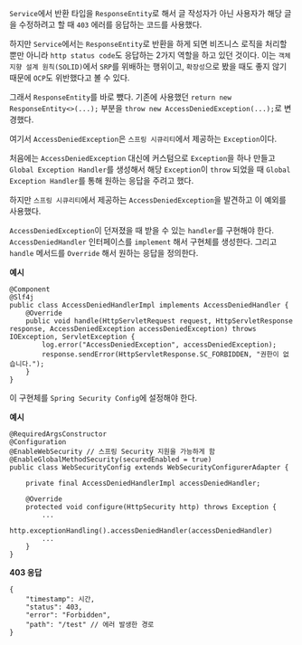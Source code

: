 `Service`에서 반환 타입을 `ResponseEntity`로 해서 글 작성자가 아닌 사용자가 해당 글을 수정하려고 할 때 `403` 에러를 응답하는 코드를 사용했다.

하지만 `Service`에서는 `ResponseEntity`로 반환을 하게 되면 비즈니스 로직을 처리할 뿐만 아니라 `http status code`도 응답하는 2가지 역할을 하고 있던 것이다. 이는 `객체 지향 설계 원칙(SOLID)`에서 `SRP`를 위배하는 행위이고, `확장성`으로 봤을 때도 좋지 않기 때문에 `OCP`도 위반했다고 볼 수 있다.

그래서 `ResponseEntity`를 바로 뺐다.
기존에 사용했던 `return new ResponseEntity<>(...);` 부분을 `throw new AccessDeniedException(...);`로 변경했다.

여기서 `AccessDeniedException`은 `스프링 시큐리티`에서 제공하는 `Exception`이다.

처음에는 `AccessDeniedException` 대신에 커스텀으로 `Exception`을 하나 만들고 `Global Exception Handler`를 생성해서 해당 `Exception`이 `throw` 되었을 때 `Global Exception Handler`를 통해 원하는 응답을 주려고 했다.

하지만 `스프링 시큐리티`에서 제공하는 `AccessDeniedException`을 발견하고 이 예외를 사용했다.

`AccessDeniedException`이 던져졌을 때 받을 수 있는 `handler`를 구현해야 한다.
`AccessDeniedHandler` 인터페이스를 `implement` 해서 구현체를 생성한다. 그리고 `handle` 메서드를 `Override` 해서 원하는 응답을 정의한다.

**예시**
```
@Component
@Slf4j
public class AccessDeniedHandlerImpl implements AccessDeniedHandler {
    @Override
    public void handle(HttpServletRequest request, HttpServletResponse response, AccessDeniedException accessDeniedException) throws IOException, ServletException {
        log.error("AccessDeniedException", accessDeniedException);
        response.sendError(HttpServletResponse.SC_FORBIDDEN, "권한이 없습니다.");
    }
}
```

이 구현체를 `Spring Security Config`에 설정해야 한다.

**예시**
```
@RequiredArgsConstructor
@Configuration
@EnableWebSecurity // 스프링 Security 지원을 가능하게 함
@EnableGlobalMethodSecurity(securedEnabled = true)
public class WebSecurityConfig extends WebSecurityConfigurerAdapter {

    private final AccessDeniedHandlerImpl accessDeniedHandler;
    
    @Override
    protected void configure(HttpSecurity http) throws Exception {
        ...
        http.exceptionHandling().accessDeniedHandler(accessDeniedHandler)
        ...
    }
}
```


**403 응답**
```
{
    "timestamp": 시간,
    "status": 403,
    "error": "Forbidden",
    "path": "/test" // 에러 발생한 경로
}
```